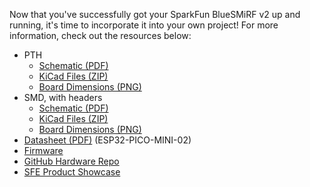 Now that you've successfully got your SparkFun BlueSMiRF v2 up and running, it's time to incorporate it into your own project! For more information, check out the resources below:

* PTH
    * [Schematic (PDF)](../assets/board_files/PTH/SparkFun_BlueSMiRF-v2_PTH_Schematic_v11.pdf)
    * [KiCad Files (ZIP)](../assets/board_files/PTH/SparkFun_BlueSMiRF-v2.zip)
    * [Board Dimensions (PNG)](../assets/img/SparkFun_BlueSMiRF-v2-PTH_Board_Dimensions.png)
* SMD, with headers
    * [Schematic (PDF)](../assets/board_files/SMD_Headers/SparkFun_BlueSMiRF-v2_SMD_Headers_Schematic_v11.pdf)
    * [KiCad Files (ZIP)](../assets/board_files/SMD_Headers/SparkFun_BlueSMiRF-v2-SMD_Headers.zip)
    * [Board Dimensions (PNG)](../assets/img/SparkFun_BlueSMiRF-v2_SMD_Headers_Board_Dimensions.jpg)
* [Datasheet (PDF)](../assets/component_documentation/esp32-pico-mini-02_datasheet_en.pdf) (ESP32-PICO-MINI-02)
* [Firmware](https://github.com/sparkfun/SparkFun_BlueSMiRF-v2_Binaries)
* [GitHub Hardware Repo](https://github.com/sparkfun/SparkFun_BlueSMiRF-v2)
* [SFE Product Showcase](https://www.youtube.com/watch?v=i8u3W0jVFTw)
